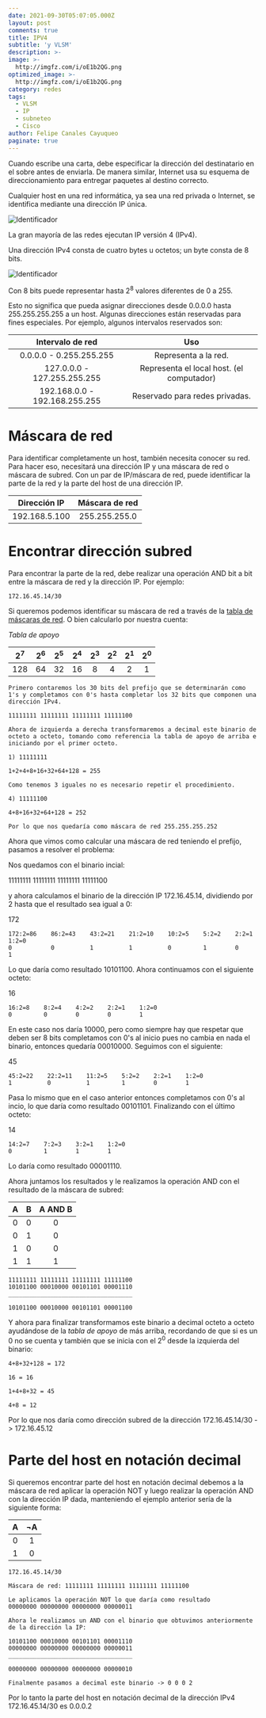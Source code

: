 ```yaml
---
date: 2021-09-30T05:07:05.000Z
layout: post
comments: true
title: IPV4
subtitle: 'y VLSM'
description: >-
image: >-
  http://imgfz.com/i/oE1b2QG.png
optimized_image: >-
  http://imgfz.com/i/oE1b2QG.png
category: redes
tags:
  - VLSM
  - IP
  - subneteo
  - Cisco
author: Felipe Canales Cayuqueo
paginate: true
---
```


Cuando escribe una carta, debe especificar la dirección del destinatario en el sobre antes de enviarla. De manera similar, Internet usa su esquema de direccionamiento para entregar paquetes al destino correcto.

Cualquier host en una red informática, ya sea una red privada o Internet, se identifica mediante una dirección IP única.

![Identificador](http://imgfz.com/i/ozSLjDx.png)

La gran mayoría de las redes ejecutan IP versión 4 (IPv4).

Una dirección IPv4 consta de cuatro bytes u octetos; un byte consta de 8 bits.

![Identificador](http://imgfz.com/i/IsJj4Yo.png)

Con 8 bits puede representar hasta 2<sup>8</sup> valores diferentes de 0 a 255.

Esto no significa que pueda asignar direcciones desde 0.0.0.0 hasta 255.255.255.255 a un host. Algunas direcciones están reservadas para fines especiales. Por ejemplo, algunos intervalos reservados son:

| Intervalo de red | Uso |
| :--------: | :-------: |
| 0.0.0.0 - 0.255.255.255 | Representa a la red. |
| 127.0.0.0 - 127.255.255.255 | Representa el local host. (el computador) |
| 192.168.0.0 - 192.168.255.255 | Reservado para redes privadas. |

# Máscara de red

Para identificar completamente un host, también necesita conocer su red. Para hacer eso, necesitará una dirección IP y una máscara de red o máscara de subred. Con un par de IP/máscara de red, puede identificar la parte de la red y la parte del host de una dirección IP.

| Dirección IP | Máscara de red |
| :--------: | :-------: |
| 192.168.5.100 | 255.255.255.0 |

# Encontrar dirección subred

Para encontrar la parte de la red, debe realizar una operación AND bit a bit entre la máscara de red y la dirección IP. Por ejemplo:

```
172.16.45.14/30
```

Si queremos podemos identificar su máscara de red a través de la [tabla de máscaras de red](https://nptg24.github.io/m%C3%A1scaras-de-red/). O bien calcularlo por nuestra cuenta:

*Tabla de apoyo*

| 2<sup>7</sup> | 2<sup>6</sup> | 2<sup>5</sup> | 2<sup>4</sup> | 2<sup>3</sup> | 2<sup>2</sup> | 2<sup>1</sup> | 2<sup>0</sup> |
| :-------: | :--------: | :--------: | :--------: | :--------: | :--------: | :--------: | :--------: |
| 128 | 64 | 32 | 16 | 8 | 4 | 2 | 1 |

```
Primero contaremos los 30 bits del prefijo que se determinarán como 1's y completamos con 0's hasta completar los 32 bits que componen una dirección IPv4.

11111111 11111111 11111111 11111100

Ahora de izquierda a derecha transformaremos a decimal este binario de octeto a octeto, tomando como referencia la tabla de apoyo de arriba e iniciando por el primer octeto.

1) 11111111

1+2+4+8+16+32+64+128 = 255

Como tenemos 3 iguales no es necesario repetir el procedimiento.

4) 11111100

4+8+16+32+64+128 = 252

Por lo que nos quedaría como máscara de red 255.255.255.252

```

Ahora que vimos como calcular una máscara de red teniendo el prefijo, pasamos a resolver el problema:

Nos quedamos con el binario incial:

11111111 11111111 11111111 11111100

y ahora calculamos el binario de la dirección IP 172.16.45.14, dividiendo por 2 hasta que el resultado sea igual a 0:

172
```
172:2=86    86:2=43    43:2=21    21:2=10    10:2=5    5:2=2    2:2=1    1:2=0
0           0          1          1          0         1        0        1
```
Lo que daría como resultado 10101100. Ahora continuamos con el siguiente octeto:

16
```
16:2=8    8:2=4    4:2=2    2:2=1    1:2=0
0         0        0        0        1
```
En este caso nos daría 10000, pero como siempre hay que respetar que deben ser 8 bits completamos con 0's al inicio pues no cambia en nada el binario, entonces quedaría 00010000. Seguimos con el siguiente:

45
```
45:2=22    22:2=11    11:2=5    5:2=2    2:2=1    1:2=0
1          0          1         1        0        1
```
Pasa lo mismo que en el caso anterior entonces completamos con 0's al incio, lo que daría como resultado 00101101. Finalizando con el último octeto:

14
```
14:2=7    7:2=3    3:2=1    1:2=0
0         1        1        1
```
Lo daría como resultado 00001110.

Ahora juntamos los resultados y le realizamos la operación AND con el resultado de la máscara de subred:

| A | B |  A AND B |
| :--------: | :-------: | :-------: |
| 0 | 0 | 0 |
| 0 | 1 | 0 |
| 1 | 0 | 0 |
| 1 | 1 | 1 |

```
11111111 11111111 11111111 11111100 
10101100 00010000 00101101 00001110
___________________________________

10101100 00010000 00101101 00001100
```

Y ahora para finalizar transformamos este binario a decimal octeto a octeto ayudándose de la *tabla de apoyo* de más arriba, recordando de que si es un 0 no se cuenta y también que se inicia con el 2<sup>0</sup> desde la izquierda del binario:
```
4+8+32+128 = 172

16 = 16

1+4+8+32 = 45

4+8 = 12
```
Por lo que nos daría como dirección subred de la dirección 172.16.45.14/30 -> 172.16.45.12


# Parte del host en notación decimal

Si queremos encontrar parte del host en notación decimal debemos a la máscara de red aplicar la operación NOT y luego realizar la operación AND con la dirección IP dada, manteniendo el ejemplo anterior sería de la siguiente forma:

| A | ¬A |
| :--------: | :-------: |
| 0 | 1 |
| 1 | 0 |

```
172.16.45.14/30

Máscara de red: 11111111 11111111 11111111 11111100

Le aplicamos la operación NOT lo que daría como resultado
00000000 00000000 00000000 00000011

Ahora le realizamos un AND con el binario que obtuvimos anteriormente de la dirección la IP:

10101100 00010000 00101101 00001110
00000000 00000000 00000000 00000011
___________________________________

00000000 00000000 00000000 00000010

Finalmente pasamos a decimal este binario -> 0 0 0 2
```
Por lo tanto la parte del host en notación decimal de la dirección IPv4 172.16.45.14/30 es 0.0.0.2

